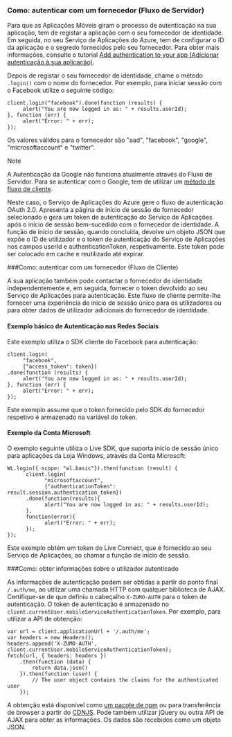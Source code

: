 ### <a name="a-nameserver-authahow-to-authenticate-with-a-provider-server-flow"></a><a name="server-auth"></a>Como: autenticar com um fornecedor (Fluxo de Servidor)
Para que as Aplicações Móveis giram o processo de autenticação na sua aplicação, tem de registar a aplicação com o seu fornecedor de identidade. Em seguida, no seu Serviço de Aplicações do Azure, tem de configurar o ID da aplicação e o segredo fornecidos pelo seu fornecedor.
Para obter mais informações, consulte o tutorial [Add authentication to your app (Adicionar autenticação à sua aplicação)](../articles/app-service-mobile/app-service-mobile-cordova-get-started-users.md).

Depois de registar o seu fornecedor de identidade, chame o método `.login()` com o nome do fornecedor. Por exemplo, para iniciar sessão com o Facebook utilize o seguinte código:

```
client.login("facebook").done(function (results) {
     alert("You are now logged in as: " + results.userId);
}, function (err) {
     alert("Error: " + err);
});
```

Os valores válidos para o fornecedor são "aad", "facebook", "google", "microsoftaccount" e "twitter".

> [!NOTE]
> A Autenticação da Google não funciona atualmente através do Fluxo de Servidor.  Para se autenticar com o Google, tem de utilizar um [método de fluxo de cliente](#client-auth).

Neste caso, o Serviço de Aplicações do Azure gere o fluxo de autenticação OAuth 2.0.  Apresenta a página de início de sessão do fornecedor selecionado e gera um token de autenticação do Serviço de Aplicações após o início de sessão bem-sucedido com o fornecedor de identidade. A função de início de sessão, quando concluída, devolve um objeto JSON que expõe o ID de utilizador e o token de autenticação do Serviço de Aplicações nos campos userId e authenticationToken, respetivamente. Este token pode ser colocado em cache e reutilizado até expirar.

###<a name="a-nameclient-authahow-to-authenticate-with-a-provider-client-flow"></a><a name="client-auth"></a>Como: autenticar com um fornecedor (Fluxo de Cliente)

A sua aplicação também pode contactar o fornecedor de identidade independentemente e, em seguida, fornecer o token devolvido ao seu Serviço de Aplicações para autenticação. Este fluxo de cliente permite-lhe fornecer uma experiência de início de sessão único para os utilizadores ou para obter dados de utilizador adicionais do fornecedor de identidade.

#### <a name="social-authentication-basic-example"></a>Exemplo básico de Autenticação nas Redes Sociais

Este exemplo utiliza o SDK cliente do Facebook para autenticação:

```
client.login(
     "facebook",
     {"access_token": token})
.done(function (results) {
     alert("You are now logged in as: " + results.userId);
}, function (err) {
     alert("Error: " + err);
});

```
Este exemplo assume que o token fornecido pelo SDK do fornecedor respetivo é armazenado na variável do token.

#### <a name="microsoft-account-example"></a>Exemplo da Conta Microsoft

O exemplo seguinte utiliza o Live SDK, que suporta início de sessão único para aplicações da Loja Windows, através da Conta Microsoft:

```
WL.login({ scope: "wl.basic"}).then(function (result) {
      client.login(
            "microsoftaccount",
            {"authenticationToken": result.session.authentication_token})
      .done(function(results){
            alert("You are now logged in as: " + results.userId);
      },
      function(error){
            alert("Error: " + err);
      });
});

```

Este exemplo obtém um token do Live Connect, que é fornecido ao seu Serviço de Aplicações, ao chamar a função de início de sessão.

###<a name="a-nameauth-getinfoahow-to-obtain-information-about-the-authenticated-user"></a><a name="auth-getinfo"></a>Como: obter informações sobre o utilizador autenticado

As informações de autenticação podem ser obtidas a partir do ponto final `/.auth/me`, ao utilizar uma chamada HTTP com qualquer biblioteca de AJAX.  Certifique-se de que definiu o cabeçalho `X-ZUMO-AUTH` para o token de autenticação.  O token de autenticação é armazenado no `client.currentUser.mobileServiceAuthenticationToken`.  Por exemplo, para utilizar a API de obtenção:

```
var url = client.applicationUrl + '/.auth/me';
var headers = new Headers();
headers.append('X-ZUMO-AUTH', client.currentUser.mobileServiceAuthenticationToken);
fetch(url, { headers: headers })
    .then(function (data) {
        return data.json()
    }).then(function (user) {
        // The user object contains the claims for the authenticated user
    });
```

A obtenção está disponível como [um pacote de npm](https://www.npmjs.com/package/whatwg-fetch) ou para transferência de browser a partir do [CDNJS](https://cdnjs.com/libraries/fetch). Pode também utilizar jQuery ou outra API de AJAX para obter as informações.  Os dados são recebidos como um objeto JSON.


<!--HONumber=Feb17_HO1-->


